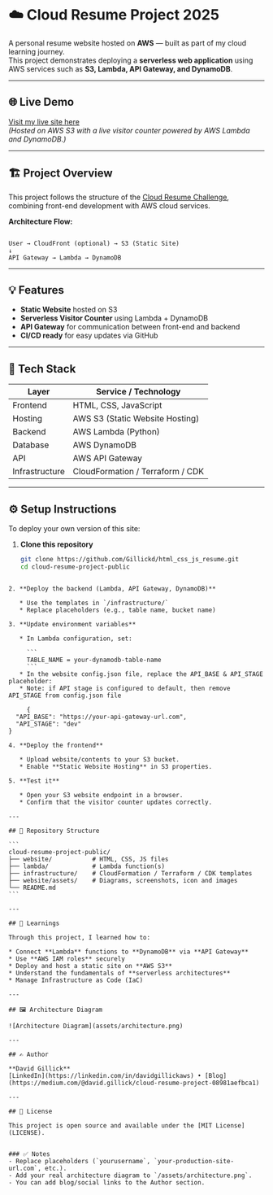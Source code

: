 

# ☁️ Cloud Resume Project 2025 

A personal resume website hosted on **AWS** — built as part of my cloud learning journey.  
This project demonstrates deploying a **serverless web application** using AWS services such as **S3, Lambda, API Gateway, and DynamoDB**.

---

## 🌐 Live Demo
[Visit my live site here](https://davidgillick.co.uk)  
*(Hosted on AWS S3 with a live visitor counter powered by AWS Lambda and DynamoDB.)*

---

## 🏗️ Project Overview
This project follows the structure of the [Cloud Resume Challenge](https://cloudresumechallenge.dev/), combining front-end development with AWS cloud services.

**Architecture Flow:**
```

User → CloudFront (optional) → S3 (Static Site)
↓
API Gateway → Lambda → DynamoDB

````

---

## 💡 Features
- **Static Website** hosted on S3  
- **Serverless Visitor Counter** using Lambda + DynamoDB  
- **API Gateway** for communication between front-end and backend  
- **CI/CD ready** for easy updates via GitHub  

---

## 🧩 Tech Stack
| Layer | Service / Technology |
|--------|-----------------------|
| Frontend | HTML, CSS, JavaScript |
| Hosting | AWS S3 (Static Website Hosting) |
| Backend | AWS Lambda (Python) |
| Database | AWS DynamoDB |
| API | AWS API Gateway |
| Infrastructure | CloudFormation / Terraform / CDK |

---

## ⚙️ Setup Instructions
To deploy your own version of this site:

1. **Clone this repository**
   ```bash
   git clone https://github.com/Gillickd/html_css_js_resume.git
   cd cloud-resume-project-public
````

2. **Deploy the backend (Lambda, API Gateway, DynamoDB)**

   * Use the templates in `/infrastructure/`
   * Replace placeholders (e.g., table name, bucket name)

3. **Update environment variables**

   * In Lambda configuration, set:

     ```
     TABLE_NAME = your-dynamodb-table-name
     ```
   * In the website config.json file, replace the API_BASE & API_STAGE placeholder:
   * Note: if API stage is configured to default, then remove API_STAGE from config.json file

     {
  "API_BASE": "https://your-api-gateway-url.com", 
  "API_STAGE": "dev"
}

4. **Deploy the frontend**

   * Upload website/contents to your S3 bucket.
   * Enable **Static Website Hosting** in S3 properties.

5. **Test it**

   * Open your S3 website endpoint in a browser.
   * Confirm that the visitor counter updates correctly.

---

## 📁 Repository Structure

```
cloud-resume-project-public/
├── website/           # HTML, CSS, JS files
├── lambda/            # Lambda function(s)
├── infrastructure/    # CloudFormation / Terraform / CDK templates
├── website/assets/    # Diagrams, screenshots, icon and images 
└── README.md
```

---

## 🧠 Learnings

Through this project, I learned how to:

* Connect **Lambda** functions to **DynamoDB** via **API Gateway**
* Use **AWS IAM roles** securely
* Deploy and host a static site on **AWS S3**
* Understand the fundamentals of **serverless architectures**
* Manage Infrastructure as Code (IaC) 

---

## 🖼️ Architecture Diagram

![Architecture Diagram](assets/architecture.png)

---

## ✍️ Author

**David Gillick**
[LinkedIn](https://linkedin.com/in/davidgillickaws) • [Blog](https://medium.com/@david.gillick/cloud-resume-project-08981aefbca1)

---

## 📜 License

This project is open source and available under the [MIT License](LICENSE).


### ✅ Notes
- Replace placeholders (`yourusername`, `your-production-site-url.com`, etc.).  
- Add your real architecture diagram to `/assets/architecture.png`.  
- You can add blog/social links to the Author section.  


